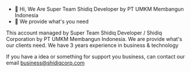 - 👋 Hi, We Are Super Team Shidiq Developer by PT UMKM Membangun Indonesia
- 👀 We provide what's you need

This account managed by Super Team Shidiq Developer / Shidiq Corporation by PT UMKM Membangun Indonesia. We are provide what's our clients need. We have 3 years experience in business & technology

If you have a idea or something for support you business, can contact our email business@shidiqcorp.com
